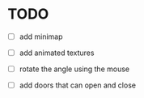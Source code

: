 # TODO

- [ ] add minimap

- [ ] add animated textures

- [ ] rotate the angle using the mouse

- [ ] add doors that can open and close
